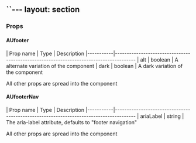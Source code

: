 ``---
layout: section
---

### Props

#### AUfooter

| Prop name | Type    | Description
|-----------|---------------------------------------------------------------------------------------
| alt         | boolean  | A alternate variation of the component
| dark        | boolean | A dark variation of the component

All other props are spread into the component

#### AUfooterNav

| Prop name | Type    | Description
|-----------|---------------------------------------------------------------------------------------
| ariaLabel | string  | The aria-label attribute, defaults to "footer navigation"

All other props are spread into the component
